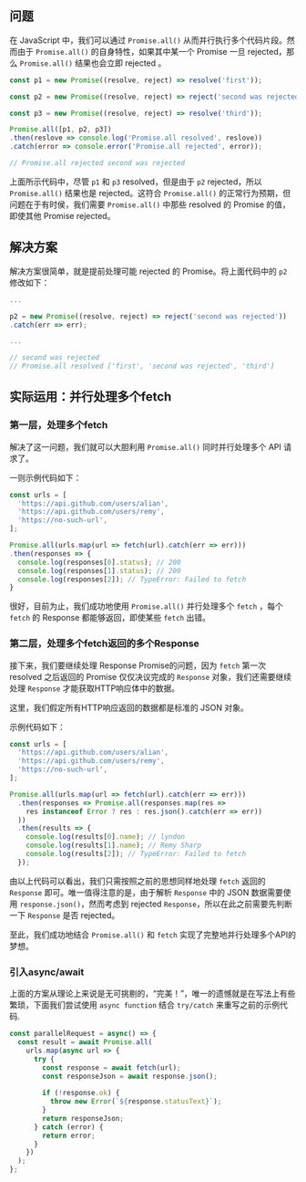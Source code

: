 
## 问题
在 JavaScript 中，我们可以通过 `Promise.all()` 从而并行执行多个代码片段。然而由于 `Promise.all()` 的自身特性，如果其中某一个 Promise 一旦 rejected，那么 `Promise.all()` 结果也会立即 rejected 。

``` javascript
const p1 = new Promise((resolve, reject) => resolve('first'));

const p2 = new Promise((resolve, reject) => reject('second was rejected'));

const p3 = new Promise((resolve, reject) => resolve('third'));

Promise.all([p1, p2, p3])
.then(reslove => console.log('Promise.all resolved', reslove))
.catch(error => console.error('Promise.all rejected', error));

// Promise.all rejected second was rejected
```
上面所示代码中，尽管 `p1` 和 `p3` resolved，但是由于 `p2` rejected，所以 `Promise.all()` 结果也是 rejected。这符合 `Promise.all()` 的正常行为预期，但问题在于有时侯，我们需要 `Promise.all()` 中那些  resolved 的 Promise 的值，即使其他 Promise rejected。


## 解决方案
解决方案很简单，就是提前处理可能 rejected 的 Promise。将上面代码中的 `p2` 修改如下：

``` javascript
...

p2 = new Promise((resolve, reject) => reject('second was rejected'))
.catch(err => err);

...

// second was rejected
// Promise.all resolved ['first', 'second was rejected', 'third']
```

## 实际运用：并行处理多个fetch
### 第一层，处理多个fetch
解决了这一问题，我们就可以大胆利用 `Promise.all()` 同时并行处理多个 API 请求了。

一则示例代码如下：
``` javascript
const urls = [
  'https://api.github.com/users/alian',
  'https://api.github.com/users/remy',
  'https://no-such-url',
];

Promise.all(urls.map(url => fetch(url).catch(err => err)))
.then(responses => {
  console.log(responses[0].status); // 200
  console.log(responses[1].status); // 200
  console.log(responses[2]); // TypeError: Failed to fetch
}
```

很好，目前为止，我们成功地使用 `Promise.all()` 并行处理多个 `fetch` ，每个 `fetch` 的 Response 都能够返回，即使某些 `fetch` 出错。


### 第二层，处理多个fetch返回的多个Response
接下来，我们要继续处理 Response Promise的问题，因为 `fetch` 第一次 resolved 之后返回的 Promise 仅仅决议完成的 `Response` 对象，我们还需要继续处理 `Response` 才能获取HTTP响应体中的数据。

这里，我们假定所有HTTP响应返回的数据都是标准的 JSON 对象。

示例代码如下：
``` javascript
const urls = [
  'https://api.github.com/users/alian',
  'https://api.github.com/users/remy',
  'https://no-such-url',
];

Promise.all(urls.map(url => fetch(url).catch(err => err)))
  .then(responses => Promise.all(responses.map(res => 
    res instanceof Error ? res : res.json().catch(err => err))
  ))
  .then(results => {
    console.log(results[0].name); // lyndon
    console.log(results[1].name); // Remy Sharp
    console.log(results[2]); // TypeError: Failed to fetch
  });
```
由以上代码可以看出，我们只需按照之前的思想同样地处理 `fetch` 返回的 `Response` 即可。唯一值得注意的是，由于解析 `Response` 中的 JSON 数据需要使用 `response.json()`，然而考虑到 rejected `Response`，所以在此之前需要先判断一下 `Response` 是否 rejected。

至此，我们成功地结合 `Promise.all()` 和 `fetch` 实现了完整地并行处理多个API的梦想。


### 引入async/await
上面的方案从理论上来说是无可挑剔的，“完美！”，唯一的遗憾就是在写法上有些繁琐，下面我们尝试使用 `async function` 结合 `try/catch` 来重写之前的示例代码.

``` javascript
const parallelRequest = async() => {  
  const result = await Promise.all(
    urls.map(async url => {
      try {  
        const response = await fetch(url);  
        const responseJson = await response.json();  
 
        if (!response.ok) {  
          throw new Error(`${response.statusText}`);  
        }
        return responseJson;  
      } catch (error) {  
        return error;  
      }
    })
  );
};
```


